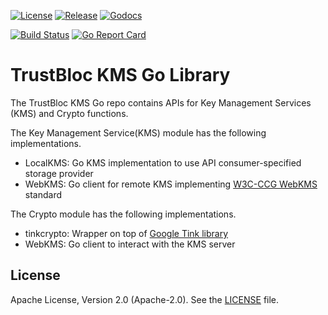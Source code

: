 [![License](https://img.shields.io/badge/License-Apache%202.0-blue.svg)](https://raw.githubusercontent.com/trustbloc/kms-crypto-go/main/LICENSE)
[![Release](https://img.shields.io/github/release/trustbloc/kms-crypto-go.svg?style=flat-square)](https://github.com/trustbloc/kms-crypto-go/releases/latest)
[![Godocs](https://img.shields.io/badge/godoc-reference-blue.svg)](https://godoc.org/github.com/trustbloc/kms-crypto-go)

[![Build Status](https://github.com/trustbloc/kms-crypto-go/actions/workflows/build.yml/badge.svg?branch=main)](https://github.com/trustbloc/kms-crypto-go/actions/workflows/build.yml)
[![Go Report Card](https://goreportcard.com/badge/github.com/trustbloc/kms-crypto-go)](https://goreportcard.com/report/github.com/trustbloc/kms-crypto-go)


# TrustBloc KMS Go Library

The TrustBloc KMS Go repo contains APIs for Key Management Services (KMS) and Crypto functions.

The Key Management Service(KMS) module has the following implementations.
- LocalKMS: Go KMS implementation to use API consumer-specified storage provider
- WebKMS: Go client for remote KMS implementing [W3C-CCG WebKMS](https://w3c-ccg.github.io/webkms/) standard

The Crypto module has the following implementations.
- tinkcrypto: Wrapper on top of [Google Tink library](https://github.com/google/tink/)
- WebKMS: Go client to interact with the KMS server


## License
Apache License, Version 2.0 (Apache-2.0). See the [LICENSE](LICENSE) file.

